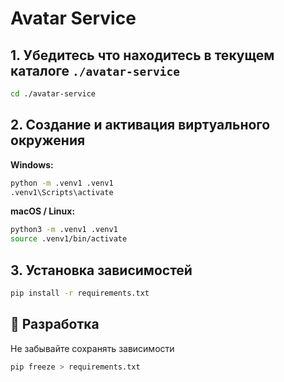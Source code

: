 # Avatar Service

## 1. Убедитесь что находитесь в текущем каталоге `./avatar-service`

```bash
cd ./avatar-service
```

## 2. Создание и активация виртуального окружения

**Windows:**

```bash
python -m .venv1 .venv1
.venv1\Scripts\activate
```

**macOS / Linux:**

```bash
python3 -m .venv1 .venv1
source .venv1/bin/activate
```

## 3. Установка зависимостей

```bash
pip install -r requirements.txt
```

## 🧰 Разработка

Не забывайте сохранять зависимости

```bash
pip freeze > requirements.txt
```
